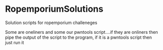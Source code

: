 # RopemporiumSolutions
Solution scripts for ropemporium challeneges

Some are oneliners and some our pwntools script....if they are onliners then pipe the output of the script to the program, if it is a pwntools script then just run it

